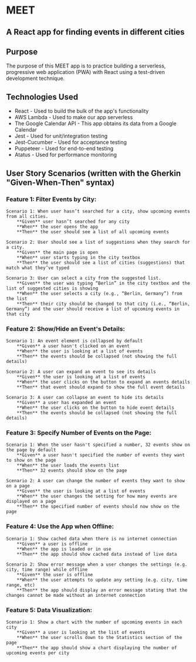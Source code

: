 # MEET
## A React app for finding events in different cities

## Purpose
The purpose of this MEET app is to practice building a serverless, progressive web application (PWA) with React using a test-driven development technique.

## Technologies Used
* React - Used to build the bulk of the app's functionality
* AWS Lambda - Used to make our app serverless
* The Google Calendar API - This app obtains its data from a Google Calendar
* Jest - Used for unit/integration testing
* Jest-Cucumber - Used for acceptance testing
* Puppeteer - Used for end-to-end testing
* Atatus - Used for performance monitoring

## User Story Scenarios (written with the Gherkin "Given-When-Then" syntax)

### Feature 1: Filter Events by City:
```
Scenario 1: When user hasn’t searched for a city, show upcoming events from all cities.
    **Given** user hasn’t searched for any city
    **When** the user opens the app
    **Then** the user should see a list of all upcoming events
```
```
Scenario 2: User should see a list of suggestions when they search for a city.
    **Given** the main page is open
    **When** user starts typing in the city textbox
    **Then** the user should see a list of cities (suggestions) that match what they’ve typed
```
```
Scenario 3: User can select a city from the suggested list.
    **Given** the user was typing “Berlin” in the city textbox and the list of suggested cities is showing
    **When** the user selects a city (e.g., “Berlin, Germany”) from the list
    **Then** their city should be changed to that city (i.e., “Berlin, Germany”) and the user should receive a list of upcoming events in that city
```

### Feature 2: Show/Hide an Event's Details:
```
Scenario 1: An event element is collapsed by default
    **Given** a user hasn't clicked on an event
    **When** the user is looking at a list of events
    **Then** the events should be collapsed (not showing the full details)
```
```
Scenario 2: A user can expand an event to see its details
    **Given** the user is looking at a list of events
    **When** the user clicks on the button to expand an events details
    **Then** that event should expand to show the full event details
```
```
Scenario 3: A user can collapse an event to hide its details
    **Given** a user has expanded an event
    **When** the user clicks on the button to hide event details
    **Then** the events should be collapsed (not showing the full details)
```

### Feature 3: Specify Number of Events on the Page:
```
Scenario 1: When the user hasn't specified a number, 32 events show on the page by default
    **Given** a user hasn't specified the number of events they want to show on the page
    **When** the user loads the events list
    **Then** 32 events should show on the page
```
```
Scenario 2: A user can change the number of events they want to show on a page
    **Given** the user is looking at a list of events
    **When** the user changes the setting for how many events are displayed on a page
    **Then** the specified number of events should now show on the page
```

### Feature 4: Use the App when Offline:
```
Scenario 1: Show cached data when there is no internet connection
    **Given** a user is offline
    **When** the app is loaded or in use
    **Then** the app should show cached data instead of live data
```
```
Scenario 2: Show error message when a user changes the settings (e.g. city, time range) while offline
    **Given** the user is offline
    **When** the user attempts to update any setting (e.g. city, time range, etc)
    **Then** the app should display an error message stating that the changes cannot be made without an internet connection
```

### Feature 5: Data Visualization:
```
Scenario 1: Show a chart with the number of upcoming events in each city
    **Given** a user is looking at the list of events
    **When** the user scrolls down to the Statistics section of the page
    **Then** the app should show a chart displaying the number of upcoming events per city
```
